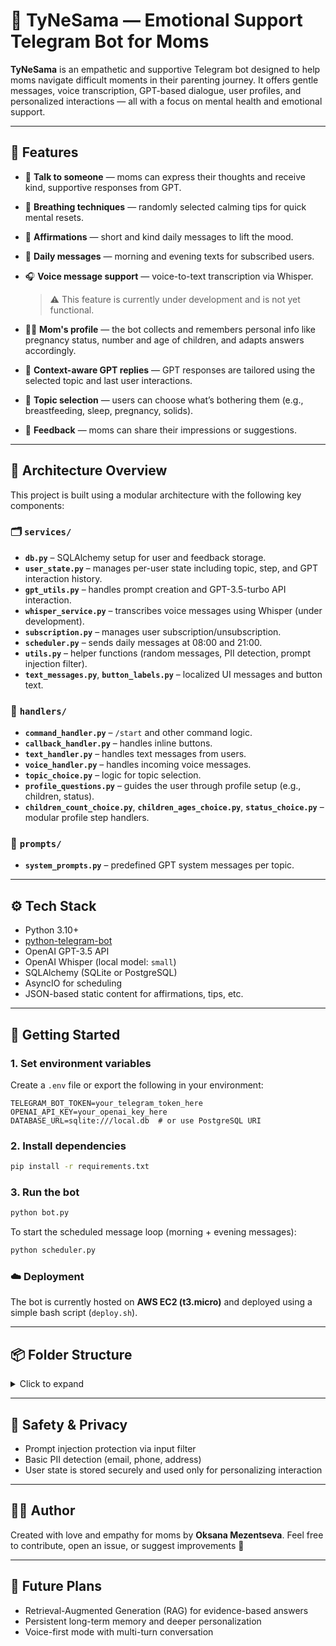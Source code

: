 # 🤱 TyNeSama — Emotional Support Telegram Bot for Moms

**TyNeSama** is an empathetic and supportive Telegram bot designed to help moms navigate difficult moments in their parenting journey. It offers gentle messages, voice transcription, GPT-based dialogue, user profiles, and personalized interactions — all with a focus on mental health and emotional support.

---

## 🌟 Features

* 💬 **Talk to someone** — moms can express their thoughts and receive kind, supportive responses from GPT.
* 🧘 **Breathing techniques** — randomly selected calming tips for quick mental resets.
* 🌸 **Affirmations** — short and kind daily messages to lift the mood.
* 💌 **Daily messages** — morning and evening texts for subscribed users.
* 🎧 **Voice message support** — voice-to-text transcription via Whisper.

  > ⚠️ This feature is currently under development and is not yet functional.
* 👩‍👧 **Mom's profile** — the bot collects and remembers personal info like pregnancy status, number and age of children, and adapts answers accordingly.
* 🧠 **Context-aware GPT replies** — GPT responses are tailored using the selected topic and last user interactions.
* 🧡 **Topic selection** — users can choose what’s bothering them (e.g., breastfeeding, sleep, pregnancy, solids).
* 💌 **Feedback** — moms can share their impressions or suggestions.

---

## 🧠 Architecture Overview

This project is built using a modular architecture with the following key components:

### 🗂️ `services/`

* **`db.py`** – SQLAlchemy setup for user and feedback storage.
* **`user_state.py`** – manages per-user state including topic, step, and GPT interaction history.
* **`gpt_utils.py`** – handles prompt creation and GPT-3.5-turbo API interaction.
* **`whisper_service.py`** – transcribes voice messages using Whisper (under development).
* **`subscription.py`** – manages user subscription/unsubscription.
* **`scheduler.py`** – sends daily messages at 08:00 and 21:00.
* **`utils.py`** – helper functions (random messages, PII detection, prompt injection filter).
* **`text_messages.py`**, **`button_labels.py`** – localized UI messages and button text.

### 🧾 `handlers/`

* **`command_handler.py`** – `/start` and other command logic.
* **`callback_handler.py`** – handles inline buttons.
* **`text_handler.py`** – handles text messages from users.
* **`voice_handler.py`** – handles incoming voice messages.
* **`topic_choice.py`** – logic for topic selection.
* **`profile_questions.py`** – guides the user through profile setup (e.g., children, status).
* **`children_count_choice.py`**, **`children_ages_choice.py`**, **`status_choice.py`** – modular profile step handlers.

### 🧠 `prompts/`

* **`system_prompts.py`** – predefined GPT system messages per topic.

---

## ⚙️ Tech Stack

* Python 3.10+
* [python-telegram-bot](https://github.com/python-telegram-bot/python-telegram-bot)
* OpenAI GPT-3.5 API
* OpenAI Whisper (local model: `small`)
* SQLAlchemy (SQLite or PostgreSQL)
* AsyncIO for scheduling
* JSON-based static content for affirmations, tips, etc.

---

## 🚀 Getting Started

### 1. Set environment variables

Create a `.env` file or export the following in your environment:

```env
TELEGRAM_BOT_TOKEN=your_telegram_token_here
OPENAI_API_KEY=your_openai_key_here
DATABASE_URL=sqlite:///local.db  # or use PostgreSQL URI
```

### 2. Install dependencies

```bash
pip install -r requirements.txt
```

### 3. Run the bot

```bash
python bot.py
```

To start the scheduled message loop (morning + evening messages):

```bash
python scheduler.py
```

### ☁️ Deployment

The bot is currently hosted on **AWS EC2 (t3.micro)** and deployed using a simple bash script (`deploy.sh`).

---

## 📦 Folder Structure

<details>
<summary>Click to expand</summary>

```
.
├── bot.py                     # Production entry point
├── bot_local.py               # Local dev run entry point
├── config.py                  # Loads .env settings
├── deploy.sh                  # Optional deploy script
├── download_apify_data.py     # Optional external data script
├── handlers/                  # Telegram update handlers
│   ├── callback_handler.py
│   ├── children_ages_choice.py
│   ├── children_count_choice.py
│   ├── command_handler.py
│   ├── profile_questions.py
│   ├── status_choice.py
│   ├── text_handler.py
│   ├── topic_choice.py
│   └── voice_handler.py
├── prompts/
│   └── system_prompts.py
├── services/
│   ├── button_labels.py
│   ├── db.py
│   ├── gpt_utils.py
│   ├── logger.py
│   ├── profile_constants.py
│   ├── reply_utils.py
│   ├── scheduler.py
│   ├── subscription.py
│   ├── text_messages.py
│   ├── user_state.py
│   ├── utils.py
│   └── whisper_service.py
├── data/                      # Static content
│   ├── affirmations.json
│   ├── breathing_tips.json
│   ├── morning_messages.json
│   └── evening_messages.json
├── .env
├── .gitignore
├── README.md
├── requirements.txt
└── venv/                      # Local virtual environment (excluded)
```

</details>

---

## 🔐 Safety & Privacy

* Prompt injection protection via input filter
* Basic PII detection (email, phone, address)
* User state is stored securely and used only for personalizing interaction

---

## 👩‍💻 Author

Created with love and empathy for moms by **Oksana Mezentseva**.
Feel free to contribute, open an issue, or suggest improvements 💛

---

## 🧪 Future Plans

* Retrieval-Augmented Generation (RAG) for evidence-based answers
* Persistent long-term memory and deeper personalization
* Voice-first mode with multi-turn conversation